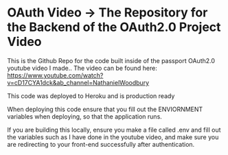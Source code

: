 # OAuth Video -> The Repository for the Backend of the OAuth2.0 Project Video

This is the Github Repo for the code built inside of the passport OAuth2.0 youtube video I made..
The video can be found here: https://www.youtube.com/watch?v=cD17CYA1dck&ab_channel=NathanielWoodbury

This code was deployed to Heroku and is production ready

When deploying this code ensure that you fill out the ENVIORNMENT variables when deploying, so that the application runs.

If you are building this locally, ensure you make a file called .env and fill out the variables such as I have done in the youtube video, and make sure 
you are redirecting to your front-end successfully after authentication.
